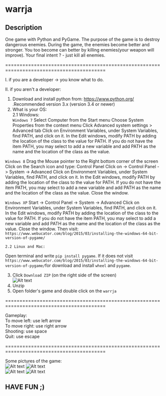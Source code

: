 warrja
======

Description
-----------

One game with Python and PyGame. The purpose of the game is to destroy dangerous enemies.
During the game, the enemies become better and stronger. You too become can better by
killing enemies(your weapon will improve).
Your final intent ? - just kill all enemies.

=========================================================================================

I. if you are a developer -> you know what to do. 

II. if you aren't a developer:  
1. Download and install python from: https://www.python.org/ .Recommended version 3.x (version 3.4 or newer)  
2. What is your OS:  
    2.1 Windows:  
`Windows 7`
Select Computer from the Start menu
Choose System Properties from the context menu
Click Advanced system settings > Advanced tab
Click on Environment Variables, under System Variables, find PATH, and click on it.
In the Edit windows, modify PATH by adding the location of the class to the value for PATH. If you do not have the item PATH, you may select to add a new variable and add PATH as the name and the location of the class as the value.

`Windows 8`
Drag the Mouse pointer to the Right bottom corner of the screen
Click on the Search icon and type: Control Panel
Click on -> Control Panel -> System -> Advanced
Click on Environment Variables, under System Variables, find PATH, and click on it.
In the Edit windows, modify PATH by adding the location of the class to the value for PATH. If you do not have the item PATH, you may select to add a new variable and add PATH as the name and the location of the class as the value.
Close the window.

`Windows XP`
Start -> Control Panel -> System -> Advanced
Click on Environment Variables, under System Variables, find PATH, and click on it.
In the Edit windows, modify PATH by adding the location of the class to the value for PATH. If you do not have the item PATH, you may select to add a new variable and add PATH as the name and the location of the class as the value.
Close the window.
Then visit: `https://www.webucator.com/blog/2015/03/installing-the-windows-64-bit-version-of-pygame/`  

    2.2 Linux and Mac: 
Open terminal and write `pip install pygame`. If it does not visit `https://www.webucator.com/blog/2015/03/installing-the-windows-64-bit-version-of-pygame/`for download and install `wheel` and `pygame`.

3. Click `Download ZIP` (on the right side of the screen)  
![Alt text](http://i.imgur.com/6NLMxpV.png )  
4. Unzip  
5. Open folder's game and double click on the `warrja`  

=========================================================================================

Gameplay:  
To move left: use left arrow  
To move right: use right arrow  
Shooting: use space  
Quit: use escape  

=========================================================================================

Some pictures of the game:  
![Alt text](http://i.imgur.com/EXkHsA6.png) ![Alt text](http://i.imgur.com/1nRZYgM.png)  
![Alt text](http://i.imgur.com/ryVoe1R.png) ![Alt text](http://i.imgur.com/A5K0c6F.png) 

HAVE FUN ;)
-----------
